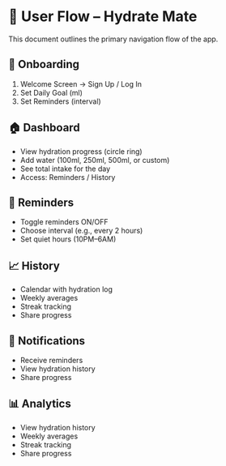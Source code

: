 # 🔁 User Flow – Hydrate Mate

This document outlines the primary navigation flow of the app.

## 🚀 Onboarding
1. Welcome Screen → Sign Up / Log In
2. Set Daily Goal (ml)
3. Set Reminders (interval)

## 🏠 Dashboard
- View hydration progress (circle ring)
- Add water (100ml, 250ml, 500ml, or custom)
- See total intake for the day
- Access: Reminders / History

## 🔔 Reminders
- Toggle reminders ON/OFF
- Choose interval (e.g., every 2 hours)
- Set quiet hours (10PM–6AM)

## 📈 History
- Calendar with hydration log
- Weekly averages
- Streak tracking
- Share progress
## 📱 Notifications
- Receive reminders
- View hydration history
- Share progress
## 📊 Analytics
- View hydration history
- Weekly averages
- Streak tracking
- Share progress
